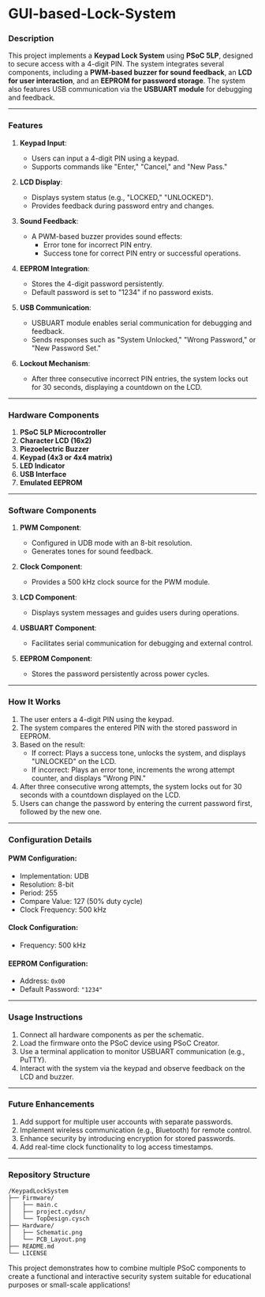 # GUI-based-Lock-System

### **Description**
This project implements a **Keypad Lock System** using **PSoC 5LP**, designed to secure access with a 4-digit PIN. The system integrates several components, including a **PWM-based buzzer for sound feedback**, an **LCD for user interaction**, and an **EEPROM for password storage**. The system also features USB communication via the **USBUART module** for debugging and feedback.

---

### **Features**
1. **Keypad Input**:
   - Users can input a 4-digit PIN using a keypad.
   - Supports commands like "Enter," "Cancel," and "New Pass."

2. **LCD Display**:
   - Displays system status (e.g., "LOCKED," "UNLOCKED").
   - Provides feedback during password entry and changes.

3. **Sound Feedback**:
   - A PWM-based buzzer provides sound effects:
     - Error tone for incorrect PIN entry.
     - Success tone for correct PIN entry or successful operations.

4. **EEPROM Integration**:
   - Stores the 4-digit password persistently.
   - Default password is set to "1234" if no password exists.

5. **USB Communication**:
   - USBUART module enables serial communication for debugging and feedback.
   - Sends responses such as "System Unlocked," "Wrong Password," or "New Password Set."

6. **Lockout Mechanism**:
   - After three consecutive incorrect PIN entries, the system locks out for 30 seconds, displaying a countdown on the LCD.

---

### **Hardware Components**
1. **PSoC 5LP Microcontroller**
2. **Character LCD (16x2)**
3. **Piezoelectric Buzzer**
4. **Keypad (4x3 or 4x4 matrix)**
5. **LED Indicator**
6. **USB Interface**
7. **Emulated EEPROM**

---

### **Software Components**
1. **PWM Component**:
   - Configured in UDB mode with an 8-bit resolution.
   - Generates tones for sound feedback.

2. **Clock Component**:
   - Provides a 500 kHz clock source for the PWM module.

3. **LCD Component**:
   - Displays system messages and guides users during operations.

4. **USBUART Component**:
   - Facilitates serial communication for debugging and external control.

5. **EEPROM Component**:
   - Stores the password persistently across power cycles.

---

### **How It Works**
1. The user enters a 4-digit PIN using the keypad.
2. The system compares the entered PIN with the stored password in EEPROM.
3. Based on the result:
   - If correct: Plays a success tone, unlocks the system, and displays "UNLOCKED" on the LCD.
   - If incorrect: Plays an error tone, increments the wrong attempt counter, and displays "Wrong PIN."
4. After three consecutive wrong attempts, the system locks out for 30 seconds with a countdown displayed on the LCD.
5. Users can change the password by entering the current password first, followed by the new one.

---

### **Configuration Details**
#### PWM Configuration:
- Implementation: UDB
- Resolution: 8-bit
- Period: 255
- Compare Value: 127 (50% duty cycle)
- Clock Frequency: 500 kHz

#### Clock Configuration:
- Frequency: 500 kHz

#### EEPROM Configuration:
- Address: `0x00`
- Default Password: `"1234"`

---

### **Usage Instructions**
1. Connect all hardware components as per the schematic.
2. Load the firmware onto the PSoC device using PSoC Creator.
3. Use a terminal application to monitor USBUART communication (e.g., PuTTY).
4. Interact with the system via the keypad and observe feedback on the LCD and buzzer.

---

### **Future Enhancements**
1. Add support for multiple user accounts with separate passwords.
2. Implement wireless communication (e.g., Bluetooth) for remote control.
3. Enhance security by introducing encryption for stored passwords.
4. Add real-time clock functionality to log access timestamps.

---

### **Repository Structure**
```
/KeypadLockSystem
├── Firmware/
│   ├── main.c
│   ├── project.cydsn/
│   └── TopDesign.cysch
├── Hardware/
│   ├── Schematic.png
│   └── PCB_Layout.png
├── README.md
└── LICENSE
```

This project demonstrates how to combine multiple PSoC components to create a functional and interactive security system suitable for educational purposes or small-scale applications!
